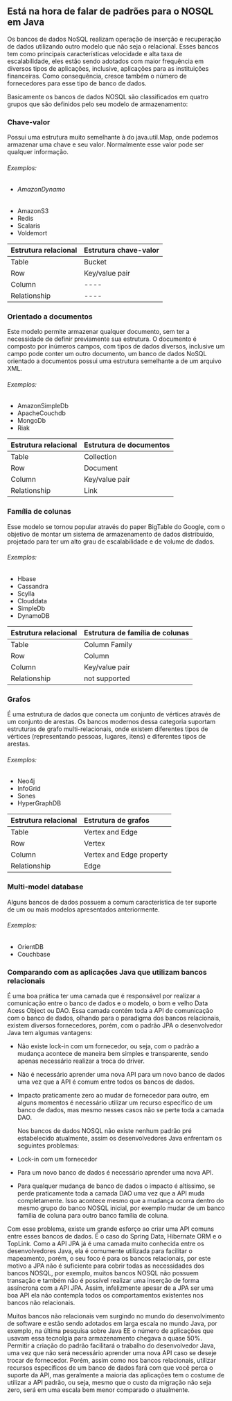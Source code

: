 ## Está na hora de falar de padrões para o NOSQL em Java

Os bancos de dados NoSQL realizam operação de inserção e recuperação de dados utilizando outro modelo que não seja o relacional. Esses bancos tem como principais características velocidade e alta taxa de escalabilidade, eles estão sendo adotados com maior frequência em diversos tipos de aplicações, inclusive, aplicações para as instituições financeiras. Como consequência, cresce também o número de fornecedores para esse tipo de banco de dados.

Basicamente os bancos de dados NOSQL são classificados em quatro grupos que são definidos pelo seu modelo de armazenamento:

### Chave-valor

Possui uma estrutura muito semelhante à do java.util.Map, onde podemos armazenar uma chave e seu valor. Normalmente esse valor pode ser qualquer informação.

###### Exemplos:

* ###### AmazonDynamo
* AmazonS3 
* Redis 
* Scalaris 
* Voldemort 



| Estrutura relacional | Estrutura chave-valor |
| :--- | :--- |
| Table | Bucket |
| Row | Key/value pair |
| Column | ---- |
| Relationship | ---- |

### Orientado a documentos

Este modelo permite armazenar qualquer documento, sem ter a necessidade de definir previamente sua estrutura. O documento é composto por inúmeros campos, com tipos de dados diversos, inclusive um campo pode conter um outro documento, um banco de dados NoSQL orientado a documentos possui uma estrutura semelhante a de um arquivo XML.

###### Exemplos:

* AmazonSimpleDb 
* ApacheCouchdb 
* MongoDb 
* Riak 



| Estrutura relacional | Estrutura de documentos |
| :--- | :--- |
| Table | Collection |
| Row | Document |
| Column | Key/value pair |
| Relationship | Link |

### Família de colunas

Esse modelo se tornou popular através do paper BigTable do Google, com o objetivo de montar um sistema de armazenamento de dados distribuído, projetado para ter um alto grau de escalabilidade e de volume de dados.

###### Exemplos:

* Hbase
* Cassandra
* Scylla
* Clouddata
* SimpleDb
* DynamoDB



| Estrutura relacional | Estrutura de família de colunas |
| :--- | :--- |
| Table | Column Family |
| Row | Column |
| Column | Key/value pair |
| Relationship | not supported |

### Grafos

É uma estrutura de dados que conecta um conjunto de vértices através de um conjunto de arestas. Os bancos modernos dessa categoria suportam estruturas de grafo multi-relacionais, onde existem diferentes tipos de vértices \(representando pessoas, lugares, itens\) e diferentes tipos de arestas.

###### Exemplos:

* Neo4j 
* InfoGrid 
* Sones 
* HyperGraphDB

| Estrutura relacional | Estrutura de grafos |
| :--- | :--- |
| Table | Vertex and Edge |
| Row | Vertex |
| Column | Vertex and Edge property |
| Relationship | Edge |

### Multi-model database

Alguns bancos de dados possuem a comum característica de ter suporte de um ou mais modelos apresentados anteriormente.

###### Exemplos:

* OrientDB
* Couchbase

### Comparando com as aplicações Java que utilizam bancos relacionais

É uma boa prática ter uma camada que é responsável por realizar a comunicação entre o banco de dados e o modelo, o bom e velho Data Acess Object ou DAO. Essa camada contém toda a API de comunicação com o banco de dados, olhando para o paradigma dos bancos relacionais, existem diversos fornecedores, porém, com o padrão JPA o desenvolvedor Java tem algumas vantagens:

* Não existe lock-in com um fornecedor, ou seja, com o padrão a mudança acontece de maneira bem simples e transparente, sendo apenas necessário realizar a troca do driver.
* Não é necessário aprender uma nova API para um novo banco de dados uma vez que a API é comum entre todos os bancos de dados.
* Impacto praticamente zero ao mudar de fornecedor para outro, em alguns momentos é necessário utilizar um recurso específico de um banco de dados, mas mesmo nesses casos não se perte toda a camada DAO.

  Nos bancos de dados NOSQL não existe nenhum padrão pré estabelecido atualmente, assim os desenvolvedores Java enfrentam os seguintes problemas:

* Lock-in com um fornecedor

* Para um novo banco de dados é necessário aprender uma nova API.

* Para qualquer mudança de banco de dados o impacto é altíssimo, se perde praticamente toda a camada DAO uma vez que a API muda completamente. Isso acontece mesmo que a mudança ocorra dentro do mesmo grupo do banco NOSQL inicial, por exemplo mudar de um banco família de coluna para outro banco família de coluna.

Com esse problema, existe um grande esforço ao criar uma API comuns entre esses bancos de dados. É o caso do Spring Data, Hibernate ORM e o TopLink. Como a API JPA já é uma camada muito conhecida entre os desenvolvedores Java, ela é comumente utilizada para facilitar o mapeamento, porém, o seu foco é para os bancos relacionais, por este motivo a JPA não é suficiente para cobrir todas as necessidades dos bancos NOSQL, por exemplo, muitos bancos NOSQL não possuem transação e também não é possível realizar uma inserção de forma assíncrona com a API JPA. Assim, infelizmente apesar de a JPA ser uma boa API ela não contempla todos os comportamentos existentes nos bancos não relacionais.

Muitos bancos não relacionais vem surgindo no mundo do desenvolvimento de software e estão sendo adotados em larga escala no mundo Java, por exemplo, na última pesquisa sobre Java EE o número de aplicações que usavam essa tecnolgia para armazenamento chegava a quase 50%. Permitir a criação do padrão facilitará o trabalho do desenvolvedor Java, uma vez que não será necessário aprender uma nova API caso se deseje trocar de fornecedor. Porém, assim como nos bancos relacionais, utilizar recursos específicos de um banco de dados fará com que você perca o suporte da API, mas geralmente a maioria das aplicações tem o costume de utilizar a API padrão, ou seja, mesmo que o custo da migração não seja zero, será em uma escala bem menor comparado o atualmente.
